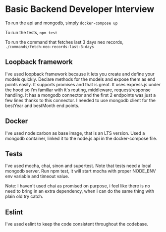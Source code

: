 # Basic Backend Developer Interview
To run the api and mongodb, simply `docker-compose up`

To run the tests, `npm test`

To run the command that fetches last 3 days neo records, `./commands/fetch-neo-records-last-3-days`

## Loopback framework
I've used loopback framework because it lets you create and define your models quickly. Declare methods for the models and expose them as end points easily. It supports promises and that is great. It uses express.js under the hood so i'm familiar with it's routing, middleware, request/response handling. It has a mongodb connector and the first 2 endpoints was just a few lines thanks to this connector. I needed to use mongodb client for the bestYear and bestMonth end points.

## Docker
I've used node:carbon as base image, that is an LTS version. Used a mongodb container, linked it to the node.js api in the docker-compose file.

## Tests
I've used mocha, chai, sinon and supertest. Note that tests need a local mongodb server.
Run npm test, it will start mocha with proper NODE_ENV env variable and timeout value.

Note: I haven't used chai as promised on purpose, i feel like there is no need to bring in an extra dependency, when i can do the same thing with plain old try catch.

## Eslint
I've used eslint to keep the code consistent throughout the codebase.
